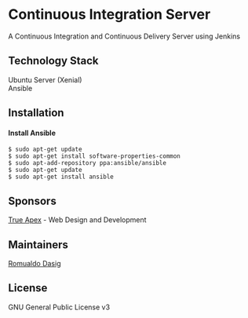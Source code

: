 # Continuous Integration Server
A Continuous Integration and Continuous Delivery Server using Jenkins

## Technology Stack
Ubuntu Server (Xenial)\
Ansible

## Installation
#### Install Ansible
```
$ sudo apt-get update
$ sudo apt-get install software-properties-common
$ sudo apt-add-repository ppa:ansible/ansible
$ sudo apt-get update
$ sudo apt-get install ansible
```

## Sponsors
[True Apex](https://www.trueapex.com) - Web Design and Development

## Maintainers
[Romualdo Dasig](https://github.com/dasigr)

## License
GNU General Public License v3